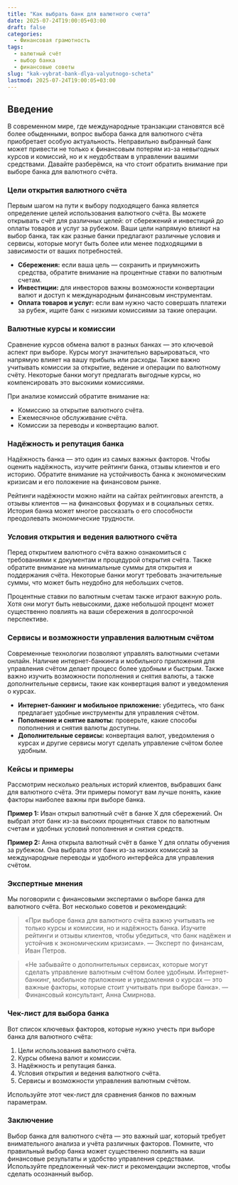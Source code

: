 ```yaml
---
title: "Как выбрать банк для валютного счета"
date: 2025-07-24T19:00:05+03:00
draft: false
categories:
  - Финансовая грамотность
tags:
  - валютный счёт
  - выбор банка
  - финансовые советы
slug: "kak-vybrat-bank-dlya-valyutnogo-scheta"
lastmod: 2025-07-24T19:00:05+03:00
---
```


## Введение

В современном мире, где международные транзакции становятся всё более обыденными, вопрос выбора банка для валютного счёта приобретает особую актуальность. Неправильно выбранный банк может привести не только к финансовым потерям из-за невыгодных курсов и комиссий, но и к неудобствам в управлении вашими средствами. Давайте разберёмся, на что стоит обратить внимание при выборе банка для валютного счёта.

### Цели открытия валютного счёта

Первым шагом на пути к выбору подходящего банка является определение целей использования валютного счёта. Вы можете открывать счёт для различных целей: от сбережений и инвестиций до оплаты товаров и услуг за рубежом. Ваши цели напрямую влияют на выбор банка, так как разные банки предлагают различные условия и сервисы, которые могут быть более или менее подходящими в зависимости от ваших потребностей.

- **Сбережения:** если ваша цель — сохранить и приумножить средства, обратите внимание на процентные ставки по валютным счетам.
- **Инвестиции:** для инвесторов важны возможности конвертации валют и доступ к международным финансовым инструментам.
- **Оплата товаров и услуг:** если вам нужно часто совершать платежи за рубеж, ищите банк с низкими комиссиями за такие операции.

### Валютные курсы и комиссии

Сравнение курсов обмена валют в разных банках — это ключевой аспект при выборе. Курсы могут значительно варьироваться, что напрямую влияет на вашу прибыль или расходы. Также важно учитывать комиссии за открытие, ведение и операции по валютному счёту. Некоторые банки могут предлагать выгодные курсы, но компенсировать это высокими комиссиями.

При анализе комиссий обратите внимание на:
- Комиссию за открытие валютного счёта.
- Ежемесячное обслуживание счёта.
- Комиссии за переводы и конвертацию валют.

### Надёжность и репутация банка

Надёжность банка — это один из самых важных факторов. Чтобы оценить надёжность, изучите рейтинги банка, отзывы клиентов и его историю. Обратите внимание на устойчивость банка к экономическим кризисам и его положение на финансовом рынке.

Рейтинги надёжности можно найти на сайтах рейтинговых агентств, а отзывы клиентов — на финансовых форумах и в социальных сетях. История банка может многое рассказать о его способности преодолевать экономические трудности.

### Условия открытия и ведения валютного счёта

Перед открытием валютного счёта важно ознакомиться с требованиями к документам и процедурой открытия счёта. Также обратите внимание на минимальные суммы для открытия и поддержания счёта. Некоторые банки могут требовать значительные суммы, что может быть неудобно для небольших счетов.

Процентные ставки по валютным счетам также играют важную роль. Хотя они могут быть невысокими, даже небольшой процент может существенно повлиять на ваши сбережения в долгосрочной перспективе.

### Сервисы и возможности управления валютным счётом

Современные технологии позволяют управлять валютными счетами онлайн. Наличие интернет-банкинга и мобильного приложения для управления счётом делает процесс более удобным и быстрым. Также важно изучить возможности пополнения и снятия валюты, а также дополнительные сервисы, такие как конвертация валют и уведомления о курсах.

- **Интернет-банкинг и мобильное приложение:** убедитесь, что банк предлагает удобные инструменты для управления счётом.
- **Пополнение и снятие валюты:** проверьте, какие способы пополнения и снятия валюты доступны.
- **Дополнительные сервисы:** конвертация валют, уведомления о курсах и другие сервисы могут сделать управление счётом более удобным.

### Кейсы и примеры

Рассмотрим несколько реальных историй клиентов, выбравших банк для валютного счёта. Эти примеры помогут вам лучше понять, какие факторы наиболее важны при выборе банка.

**Пример 1:** Иван открыл валютный счёт в банке X для сбережений. Он выбрал этот банк из-за высоких процентных ставок по валютным счетам и удобных условий пополнения и снятия средств.

**Пример 2:** Анна открыла валютный счёт в банке Y для оплаты обучения за рубежом. Она выбрала этот банк из-за низких комиссий за международные переводы и удобного интерфейса для управления счётом.

### Экспертные мнения

Мы поговорили с финансовыми экспертами о выборе банка для валютного счёта. Вот несколько советов и рекомендаций:

> «При выборе банка для валютного счёта важно учитывать не только курсы и комиссии, но и надёжность банка. Изучите рейтинги и отзывы клиентов, чтобы убедиться, что банк надёжен и устойчив к экономическим кризисам». — Эксперт по финансам, Иван Петров.

> «Не забывайте о дополнительных сервисах, которые могут сделать управление валютным счётом более удобным. Интернет-банкинг, мобильное приложение и уведомления о курсах — это важные факторы, которые стоит учитывать при выборе банка». — Финансовый консультант, Анна Смирнова.

### Чек-лист для выбора банка

Вот список ключевых факторов, которые нужно учесть при выборе банка для валютного счёта:

1. Цели использования валютного счёта.
2. Курсы обмена валют и комиссии.
3. Надёжность и репутация банка.
4. Условия открытия и ведения валютного счёта.
5. Сервисы и возможности управления валютным счётом.

Используйте этот чек-лист для сравнения банков по важным параметрам.

### Заключение

Выбор банка для валютного счёта — это важный шаг, который требует внимательного анализа и учёта различных факторов. Помните, что правильный выбор банка может существенно повлиять на ваши финансовые результаты и удобство управления средствами. Используйте предложенный чек-лист и рекомендации экспертов, чтобы сделать осознанный выбор.

